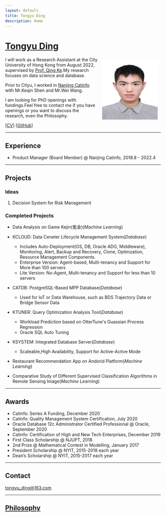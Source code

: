 ```yaml
---
layout: default
title: Tongyu Ding
description: Home
---
```


# [Tongyu Ding](/index.html)
<img src="/static/dty.jpg" alt="TY" style="width: 180px; height: 192px; float: right; margin: 10px"/>

I will work as a Research Assistant at the City University of Hong Kong from August 2022, supervised by [Prof. Qing Ke](https://qke.github.io/).My research focuses on data science and database.

Prior to Cityu, I worked in [Nanjing Catinfo](https://www.catinfo.cn/) with Mr.Keqin Shen and Mr.Wei Wang.

I am looking for PhD openings with fundings.Feel free to contact me if you have openings or you want to discuss the research, even the Philosophy.

[[CV](/ding_cv.pdf)] [[GitHub](https://github.com/tongyuding)]

---

## Experience

- Product Manager (Board Member) @ Nanjing Catinfo, 2018.8 - 2022.4

---

## Projects

### Ideas

1. Decision System for Risk Management

### Completed Projects

- Data Analysis on Game Kejin(氪金)(_Machine Learning_)

+ KCLOUD: Data Ceneter Lifecycle Management System(_Database_)
  - Includes Auto-Deployment(OS, DB, Oracle ADG, Middleware), Monitoring, Alert, Backup and Recovery, Clone, Optimzation, Resource Management Components.
  - Enterprise Version: Agent-based, Multi-tenancy and Support for More than 100 servers
  - Lite Version: No-Agent, Multi-tenancy and Support for less than 10 servers

+ CATDB: PostgreSQL-Based MPP Database(_Database_)
  - Used for IoT or Data Warehouse, such as BDS Trajectory Data or Bridge Sensor Data

+ KTUNER: Query Optimization Analysis Tool(_Database_)
  - Workload Prediction based on OtterTune's Guassian Process Regression
  - Oracle SQL Auto Tuning 

+ KSYSTEM: Integrated Database Server(_Database_)
  - Scaleable,High Availability, Support for Active-Active Mode
  
- Restaurant Recommendation App on Andorid Platform(_Machine Learning_)

- Comparative Study of Different Supervised Classification Algorithms in Remote Sensing Image(_Machine Learning_)

---

## Awards

- Catinfo: Series A Funding, December 2020
- Catinfo: Quality Management System Certification, July 2020
- Oracle Database 12c Administrator Certified Professional @ Oracle, September 2020
- Catinfo: Certification of High and New Tech Enterprises, December 2019
- First Class Scholarship @ NJUPT, 2018
- 2nd Prize @ Mathematical Contest in Modelling, January 2017
- President Scholarship @ NYIT, 2015-2018 each year
- Dean’s Scholarship @ NYIT, 2015-2017 each year

---

## Contact

tongyu_ding@163.com

---

## [Philosophy](/notes.html)
